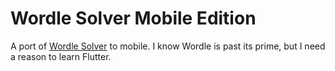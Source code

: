 # Wordle Solver Mobile Edition

A port of [Wordle Solver](https://wordlesolver.tropicbliss.net/) to mobile. I know Wordle is past its prime, but I need a reason to learn Flutter.
